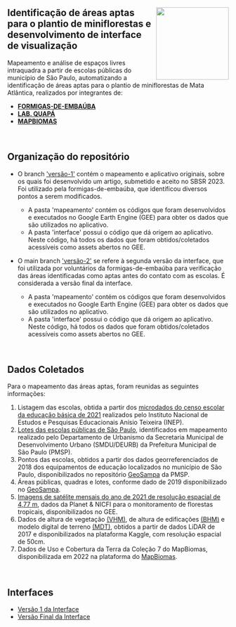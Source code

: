 <div class="fluid-row" id="header">
    <div id="column">
        <div class = "blocks">
            <img src='https://user-images.githubusercontent.com/68694598/199020684-ce109cc6-d426-470c-aada-e42ed0f2cf42.png' height='auto' width='165' align='right'>
        </div>
    </div>
    <h2 class="title toc-ignore">Identificação de áreas aptas para o plantio de miniflorestas e desenvolvimento de interface de visualização</h2>
</div>

Mapeamento e análise de espaços livres intraquadra a partir de escolas públicas do município de São Paulo, automatizando a identificação de áreas aptas para o plantio de miniflorestas de Mata Atlântica, realizados por integrantes de:

* [__FORMIGAS-DE-EMBAÚBA__](https://www.instagram.com/formigasdeembauba/)
* [__LAB. QUAPÁ__](http://quapa.fau.usp.br/wordpress/)
* [__MAPBIOMAS__](https://mapbiomas.org/)

<br>

<h2>Organização do repositório</h2>

* O branch ['versão-1'](https://github.com/labquapa/formigas-de-embauba/tree/vers%C3%A3o-1) contém o mapeamento e aplicativo originais, sobre os quais foi desenvolvido um artigo, submetido e aceito no SBSR 2023. Foi utilizado pela formigas-de-embaúba, que identificou diversos pontos a serem modificados.<br>
    * A pasta 'mapeamento' contém os códigos que foram desenvolvidos e executados no Google Earth Engine (GEE) para obter os dados que são utilizados no aplicativo. <br>
    * A pasta 'interface' possui o código que dá origem ao aplicativo. Neste código, há todos os dados que foram obtidos/coletados acessíveis como assets abertos no GEE.

* O main branch ['versão-2'](https://github.com/labquapa/formigas-de-embauba) se refere à segunda versão da interface, que foi utilizada por voluntários da formigas-de-embaúba para verificação das áreas identificadas como aptas antes do contato com as escolas. É considerada a versão final da interface. <br>

    * A pasta 'mapeamento' contém os códigos que foram desenvolvidos e executados no Google Earth Engine (GEE) para obter os dados que são utilizados no aplicativo. <br>
    * A pasta 'interface' possui o código que dá origem ao aplicativo. Neste código, há todos os dados que foram obtidos/coletados acessíveis como assets abertos no GEE.

<br>

<h2>Dados Coletados</h2>
Para o mapeamento das áreas aptas, foram reunidas as seguintes informações: 

1. Listagem das escolas, obtida a partir dos [microdados do censo escolar da educação básica de 2021](https://www.gov.br/inep/pt-br/acesso-a-informacao/dados-abertos/microdados/censo-escolar) realizados pelo Instituto Nacional de Estudos e Pesquisas Educacionais Anísio Teixeira (INEP).
2. [Lotes das escolas públicas de São Paulo](https://gestaourbana.prefeitura.sp.gov.br/marco-regulatorio/planos-regionais/arquivos/), identificados em mapeamento realizado pelo Departamento de Urbanismo da Secretaria Municipal de Desenvolvimento Urbano (SMDU/DEURB) da Prefeitura Municipal de São Paulo (PMSP). 
3. Pontos das escolas, obtidos a partir dos dados georreferenciados de 2018 dos equipamentos de educação localizados no município de São Paulo, disponibilizados no repositório [GeoSampa](https://geosampa.prefeitura.sp.gov.br/PaginasPublicas/_SBC.aspx) da PMSP. 
4. Áreas públicas, quadras e lotes, conforme dado de 2019 disponibilizado no [GeoSampa](https://geosampa.prefeitura.sp.gov.br/PaginasPublicas/_SBC.aspx).
5. [Imagens de satélite mensais do ano de 2021 de resolução espacial de 4,77 m](https://developers.google.com/earth-engine/datasets/catalog/projects_planet-nicfi_assets_basemaps_americas), dados da Planet & NICFI para o monitoramento de florestas tropicais, disponibilizados no GEE. 
6. Dados de altura de vegetação [(VHM)](https://www.kaggle.com/datasets/andasampa/height-model?select=0-VHM-sao-paulo-city.tif), de altura de edificações [(BHM)](https://www.kaggle.com/datasets/andasampa/height-model?select=0-BHM-sao-paulo-city.tif) e modelo digital de terreno [(MDT)](https://www.kaggle.com/datasets/andasampa/dtm-dsm-sao-paulo?select=MDT_sampa-ZSTD.tif), obtidos a partir de dados LiDAR de 2017 e disponibilizados na plataforma Kaggle, com resolução espacial de 50cm.  
7. Dados de Uso e Cobertura da Terra da Coleção 7 do MapBiomas, disponibilizada em 2022 na plataforma do [MapBiomas](https://mapbiomas.org/). 

<br>

<h2>Interfaces</h2>

* [Versão 1 da Interface](https://formigas.users.earthengine.app/view/formigas-de-embauba) <br>
* [Versão Final da Interface](https://formigas.users.earthengine.app/view/miniflorestas)

